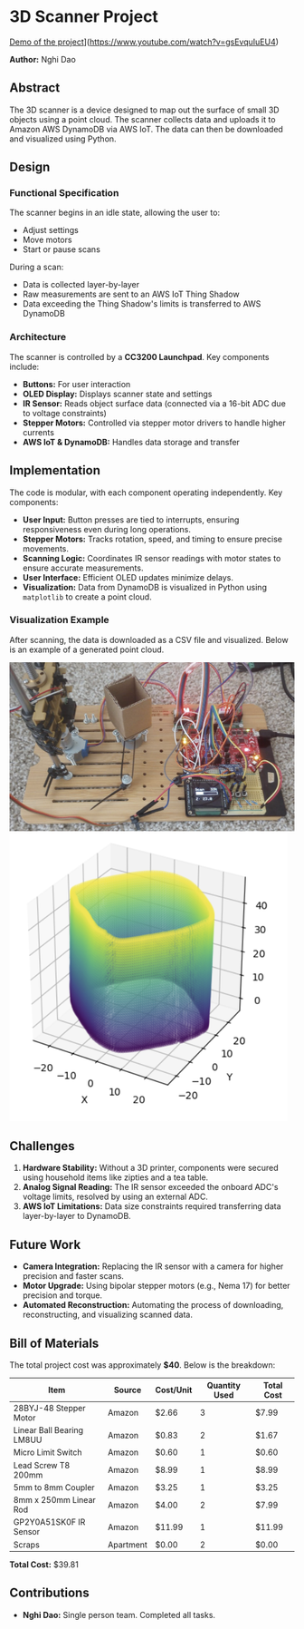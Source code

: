 # 3D Scanner Project

[Demo of the project](https://www.youtube.com/watch?v=gsEvquIuEU4)](https://www.youtube.com/watch?v=gsEvquIuEU4)

**Author:** Nghi Dao

## Abstract

The 3D scanner is a device designed to map out the surface of small 3D objects using a point cloud. The scanner collects data and uploads it to Amazon AWS DynamoDB via AWS IoT. The data can then be downloaded and visualized using Python.

## Design

### Functional Specification

The scanner begins in an idle state, allowing the user to:
- Adjust settings
- Move motors
- Start or pause scans

During a scan:
- Data is collected layer-by-layer
- Raw measurements are sent to an AWS IoT Thing Shadow
- Data exceeding the Thing Shadow's limits is transferred to AWS DynamoDB

### Architecture

The scanner is controlled by a **CC3200 Launchpad**. Key components include:
- **Buttons:** For user interaction
- **OLED Display:** Displays scanner state and settings
- **IR Sensor:** Reads object surface data (connected via a 16-bit ADC due to voltage constraints)
- **Stepper Motors:** Controlled via stepper motor drivers to handle higher currents
- **AWS IoT & DynamoDB:** Handles data storage and transfer

## Implementation

The code is modular, with each component operating independently. Key components:
- **User Input:** Button presses are tied to interrupts, ensuring responsiveness even during long operations.
- **Stepper Motors:** Tracks rotation, speed, and timing to ensure precise movements.
- **Scanning Logic:** Coordinates IR sensor readings with motor states to ensure accurate measurements.
- **User Interface:** Efficient OLED updates minimize delays.
- **Visualization:** Data from DynamoDB is visualized in Python using `matplotlib` to create a point cloud.

### Visualization Example

After scanning, the data is downloaded as a CSV file and visualized. Below is an example of a generated point cloud.

![Scanner](images/Scanner.png)
![Result](images/ScanResult.png)

## Challenges

1. **Hardware Stability:** Without a 3D printer, components were secured using household items like zipties and a tea table.
2. **Analog Signal Reading:** The IR sensor exceeded the onboard ADC's voltage limits, resolved by using an external ADC.
3. **AWS IoT Limitations:** Data size constraints required transferring data layer-by-layer to DynamoDB.

## Future Work

- **Camera Integration:** Replacing the IR sensor with a camera for higher precision and faster scans.
- **Motor Upgrade:** Using bipolar stepper motors (e.g., Nema 17) for better precision and torque.
- **Automated Reconstruction:** Automating the process of downloading, reconstructing, and visualizing scanned data.

## Bill of Materials

The total project cost was approximately **$40**. Below is the breakdown:

| Item                          | Source   | Cost/Unit | Quantity Used | Total Cost |
|-------------------------------|----------|-----------|---------------|------------|
| 28BYJ-48 Stepper Motor        | Amazon   | $2.66     | 3             | $7.99      |
| Linear Ball Bearing LM8UU     | Amazon   | $0.83     | 2             | $1.67      |
| Micro Limit Switch            | Amazon   | $0.60     | 1             | $0.60      |
| Lead Screw T8 200mm           | Amazon   | $8.99     | 1             | $8.99      |
| 5mm to 8mm Coupler            | Amazon   | $3.25     | 1             | $3.25      |
| 8mm x 250mm Linear Rod        | Amazon   | $4.00     | 2             | $7.99      |
| GP2Y0A51SK0F IR Sensor        | Amazon   | $11.99    | 1             | $11.99     |
| Scraps                        | Apartment| $0.00     | 2             | $0.00      |

**Total Cost:** $39.81

## Contributions

- **Nghi Dao:** Single person team. Completed all tasks.
